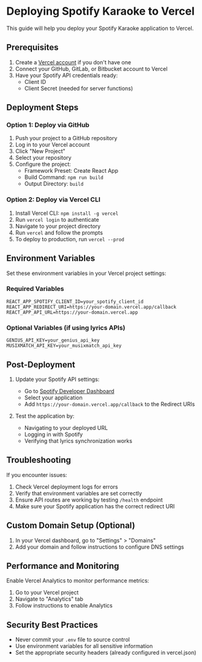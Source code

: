 # Deploying Spotify Karaoke to Vercel

This guide will help you deploy your Spotify Karaoke application to Vercel.

## Prerequisites

1. Create a [Vercel account](https://vercel.com/signup) if you don't have one
2. Connect your GitHub, GitLab, or Bitbucket account to Vercel
3. Have your Spotify API credentials ready:
   - Client ID 
   - Client Secret (needed for server functions)

## Deployment Steps

### Option 1: Deploy via GitHub

1. Push your project to a GitHub repository
2. Log in to your Vercel account
3. Click "New Project"
4. Select your repository
5. Configure the project:
   - Framework Preset: Create React App
   - Build Command: `npm run build`
   - Output Directory: `build`

### Option 2: Deploy via Vercel CLI

1. Install Vercel CLI: `npm install -g vercel`
2. Run `vercel login` to authenticate
3. Navigate to your project directory
4. Run `vercel` and follow the prompts
5. To deploy to production, run `vercel --prod`

## Environment Variables

Set these environment variables in your Vercel project settings:

### Required Variables
```
REACT_APP_SPOTIFY_CLIENT_ID=your_spotify_client_id
REACT_APP_REDIRECT_URI=https://your-domain.vercel.app/callback
REACT_APP_API_URL=https://your-domain.vercel.app
```

### Optional Variables (if using lyrics APIs)
```
GENIUS_API_KEY=your_genius_api_key
MUSIXMATCH_API_KEY=your_musixmatch_api_key
```

## Post-Deployment

1. Update your Spotify API settings:
   - Go to [Spotify Developer Dashboard](https://developer.spotify.com/dashboard/)
   - Select your application
   - Add `https://your-domain.vercel.app/callback` to the Redirect URIs

2. Test the application by:
   - Navigating to your deployed URL
   - Logging in with Spotify
   - Verifying that lyrics synchronization works

## Troubleshooting

If you encounter issues:

1. Check Vercel deployment logs for errors
2. Verify that environment variables are set correctly
3. Ensure API routes are working by testing `/health` endpoint
4. Make sure your Spotify application has the correct redirect URI

## Custom Domain Setup (Optional)

1. In your Vercel dashboard, go to "Settings" > "Domains"
2. Add your domain and follow instructions to configure DNS settings

## Performance and Monitoring

Enable Vercel Analytics to monitor performance metrics:

1. Go to your Vercel project
2. Navigate to "Analytics" tab
3. Follow instructions to enable Analytics

## Security Best Practices

- Never commit your `.env` file to source control
- Use environment variables for all sensitive information
- Set the appropriate security headers (already configured in vercel.json)